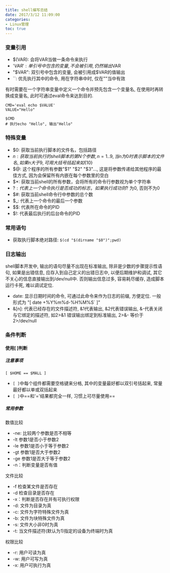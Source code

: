 ```yaml
---
title: shell编写总结
date: 2017/3/12 11:09:00
categories:
- Linux管理
toc: true
---
```


### 变量引用
- $(VAR): 会将VAR当做一条命令来执行
- '$VAR': 单引号中包含的变量, 不会被引用, 仍然输出$VAR
- "$VAR": 双引号中包含的变量, 会被引用成$VAR的值输出
- \`\`: 优先执行其中的命令, 用在字符串中时, 仅在""当中有效

有时需要在一个字符串变量中定义一个命令并预先包含一个变量名, 在使用时再转换成变量名, 此时可通过eval命令来达到目的.
```
CMD='eval echo $VALUE'
VALUE="Hello"

$CMD
# 执行echo "Hello", 输出"Hello"
```

### 特殊变量
- $0: 获取当前执行脚本的文件名，包括路径
- $n: 获取当前执行的shell脚本的第N个参数, n=1..9, 当n为0时表示脚本的文件名, 如果n大于9, 可用大括号括起来如${10}
- $@: 这个程序的所有参数"$1" "$2" "$3"..., 这是将参数传递给其他程序的最佳方式, 因为会保留所有内嵌在每个参数里的空白
- $*: 获取当前shell的所有参数，会将所有的命令行参数视为单个字符串
- $?: 代表上一个命令执行是否成功的标志，如果执行成功则$? 为0, 否则不为0
- $#: 获取当前shell命令行中参数的总个数
- $_: 代表上一个命令的最后一个参数
- $$: 代表所在命令的PID
- $!: 代表最后执行的后台命令的PID

### 常用语句
- 获取执行脚本绝对路径: `$(cd "$(dirname "$0")";pwd)`

### 日志输出
shell脚本开发中, 输出的语句尽量不出现在标准输出, 除非是少数的步骤提示性语句, 如果是出错信息, 应存入到自己定义的出错日志中, 以便后期维护和调试, 其它不关心的信息直接输出到/dev/null中. 否则输出信息过多, 容易耗尽缓存, 造成脚本运行卡死, 难以调试定位.

- date: 显示日期时间的命令, 可通过此命令来作为日志的前缀, 方便定位. 一般形式为 "[ date +%Y%m%d-%H%M%S` ]"
- &[n]: 代表已经存在的文件描述符, &1代表输出, &2代表错误输出, &-代表关闭与它绑定的描述符, 如2>&1 错误输出绑定到标准输出, 2>&- 等价于2>/dev/null

### 条件判断
#### 使用[ ]判断
##### 注意事项
`[ $HOME == $MALL ]`

- `[ ]`中每个组件都需要空格键来分格, 其中的变量最好都以双引号括起来, 常量最好都以单或双括起来
- `[ ]`中\==和'='结果都完全一样, 习惯上可尽量使用==

##### 常用参数
数值比较
- -ne: 比较两个参数是否不相等  
- -lt 参数1是否小于参数2
- -le 参数1是否小于等于参数2  
- -gt 参数1是否大于参数2  
- -ge 参数1是否大于等于参数2  
- -n：判断变量是否有值

文件比较
- -f 检查某文件是否存在
- -d 检查目录是否存在  
- -x：判断是否存在并有可执行权限
- -d: 文件为目录为真
- -c: 文件为字符特殊文件为真
- -b: 文件为块特殊文件为真
- -s: 文件大小非0时为真
- -t: 当文件描述符(默认为1)指定的设备为终端时为真 

权限比较
- -r: 用户可读为真
- -w: 用户可写为真
- -x: 用户可执行为真